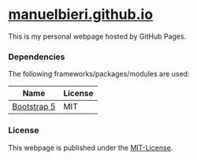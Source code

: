 # [manuelbieri.github.io](https://manuelbieri.github.io)

This is my personal webpage hosted by GitHub Pages.

### Dependencies

The following frameworks/packages/modules are used:

| Name | License  |
|---|---|
| [Bootstrap 5](https://getbootstrap.com/docs/5.0/getting-started/introduction/) | MIT |

### License

This webpage is published under the [MIT-License](LICENSE).
